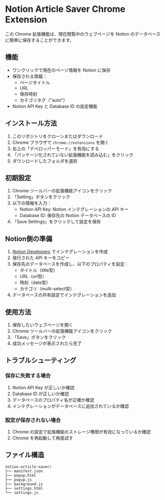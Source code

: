 # Notion Article Saver Chrome Extension

この Chrome 拡張機能は、現在閲覧中のウェブページを Notion のデータベースに簡単に保存することができます。

## 機能

- ワンクリックで現在のページ情報を Notion に保存
- 保存される情報：
  - ページタイトル
  - URL
  - 保存時刻
  - カテゴリタグ（"auto"）
- Notion API Key と Database ID の設定機能

## インストール方法

1. このリポジトリをクローンまたはダウンロード
2. Chrome ブラウザで `chrome://extensions` を開く
3. 右上の「デベロッパーモード」を有効にする
4. 「パッケージ化されていない拡張機能を読み込む」をクリック
5. ダウンロードしたフォルダを選択

## 初期設定

1. Chrome ツールバーの拡張機能アイコンをクリック
2. 「Setting」ボタンをクリック
3. 以下の情報を入力：
   - Notion API Key: Notion インテグレーションの API キー
   - Database ID: 保存先の Notion データベースの ID
4. 「Save Settings」をクリックして設定を保存

## Notion側の準備

1. [Notion Developers](https://developers.notion.com/) でインテグレーションを作成
2. 発行された API キーをコピー
3. 保存先のデータベースを作成し、以下のプロパティを設定：
   - タイトル（title型）
   - URL（url型）
   - 時刻（date型）
   - カテゴリ（multi-select型）
4. データベースの共有設定でインテグレーションを追加

## 使用方法

1. 保存したいウェブページを開く
2. Chrome ツールバーの拡張機能アイコンをクリック
3. 「Save」ボタンをクリック
4. 成功メッセージが表示されたら完了

## トラブルシューティング

### 保存に失敗する場合

1. Notion API Key が正しいか確認
2. Database ID が正しいか確認
3. データベースのプロパティ名が正確か確認
4. インテグレーションがデータベースに追加されているか確認

### 設定が保存されない場合

1. Chrome の設定で拡張機能のストレージ権限が有効になっているか確認
2. Chrome を再起動して再度試す

## ファイル構造

```
notion-article-saver/
├── manifest.json
├── popup.html
├── popup.js
├── background.js
├── settings.html
└── settings.js
```
